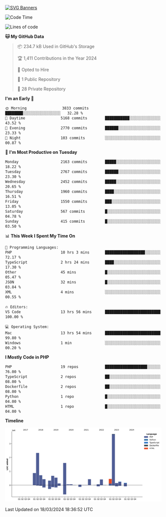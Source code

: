 [![SVG Banners](https://svg-banners.vercel.app/api?type=glitch&text1=Gere_Lajos%F0%9F%92%BB&width=800&height=400)](https://github.com/Akshay090/svg-banners)

<!--START_SECTION:waka-->
![Code Time](http://img.shields.io/badge/Code%20Time-1%2C457%20hrs%2029%20mins-blue)

![Lines of code](https://img.shields.io/badge/From%20Hello%20World%20I%27ve%20Written-13.2%20million%20lines%20of%20code-blue)

**🐱 My GitHub Data** 

> 📦 234.7 kB Used in GitHub's Storage 
 > 
> 🏆 1,411 Contributions in the Year 2024
 > 
> 💼 Opted to Hire
 > 
> 📜 1 Public Repository 
 > 
> 🔑 28 Private Repository 
 > 
**I'm an Early 🐤** 

```text
🌞 Morning                3833 commits        ████████░░░░░░░░░░░░░░░░░   32.28 % 
🌆 Daytime                5168 commits        ███████████░░░░░░░░░░░░░░   43.52 % 
🌃 Evening                2770 commits        ██████░░░░░░░░░░░░░░░░░░░   23.33 % 
🌙 Night                  103 commits         ░░░░░░░░░░░░░░░░░░░░░░░░░   00.87 % 
```
📅 **I'm Most Productive on Tuesday** 

```text
Monday                   2163 commits        █████░░░░░░░░░░░░░░░░░░░░   18.22 % 
Tuesday                  2767 commits        ██████░░░░░░░░░░░░░░░░░░░   23.30 % 
Wednesday                2452 commits        █████░░░░░░░░░░░░░░░░░░░░   20.65 % 
Thursday                 1960 commits        ████░░░░░░░░░░░░░░░░░░░░░   16.51 % 
Friday                   1550 commits        ███░░░░░░░░░░░░░░░░░░░░░░   13.05 % 
Saturday                 567 commits         █░░░░░░░░░░░░░░░░░░░░░░░░   04.78 % 
Sunday                   415 commits         █░░░░░░░░░░░░░░░░░░░░░░░░   03.50 % 
```


📊 **This Week I Spent My Time On** 

```text
💬 Programming Languages: 
PHP                      10 hrs 3 mins       ██████████████████░░░░░░░   72.17 % 
TypeScript               2 hrs 24 mins       ████░░░░░░░░░░░░░░░░░░░░░   17.30 % 
Other                    45 mins             █░░░░░░░░░░░░░░░░░░░░░░░░   05.47 % 
JSON                     32 mins             █░░░░░░░░░░░░░░░░░░░░░░░░   03.84 % 
XML                      4 mins              ░░░░░░░░░░░░░░░░░░░░░░░░░   00.55 % 

🔥 Editors: 
VS Code                  13 hrs 56 mins      █████████████████████████   100.00 % 

💻 Operating System: 
Mac                      13 hrs 54 mins      █████████████████████████   99.80 % 
Windows                  1 min               ░░░░░░░░░░░░░░░░░░░░░░░░░   00.20 % 
```

**I Mostly Code in PHP** 

```text
PHP                      19 repos            ███████████████████░░░░░░   76.00 % 
TypeScript               2 repos             ██░░░░░░░░░░░░░░░░░░░░░░░   08.00 % 
Dockerfile               2 repos             ██░░░░░░░░░░░░░░░░░░░░░░░   08.00 % 
Python                   1 repo              █░░░░░░░░░░░░░░░░░░░░░░░░   04.00 % 
HTML                     1 repo              █░░░░░░░░░░░░░░░░░░░░░░░░   04.00 % 
```



**Timeline**

![Lines of Code chart](https://raw.githubusercontent.com/gere-lajos/gere-lajos/main/assets/bar_graph.png)


 Last Updated on 18/03/2024 18:36:52 UTC
<!--END_SECTION:waka-->
